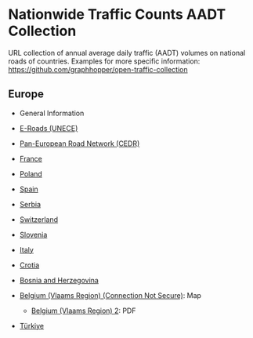 # Nationwide Traffic Counts AADT Collection
URL collection of annual average daily traffic (AADT) volumes on national roads of countries. Examples for more specific information: https://github.com/graphhopper/open-traffic-collection

## Europe
  * General Information
   * [E-Roads (UNECE)](https://unece.org/transport/transport-statistics/traffic-census-2020)
   * [Pan-European Road Network (CEDR)](https://www.cedr.eu/pan-european-road-network-performance-gis-web-map)

  * [France](https://www.data.gouv.fr/datasets/trafic-moyen-journalier-annuel-sur-le-reseau-routier-national/)
  * [Poland](https://www.gov.pl/web/gddkia/generalny-pomiar-ruchu-20202021)
  * [Spain](https://www.transportes.gob.es/carreteras/nuestra-red/movilidad/mapas-trafico)
  * [Serbia](https://www.putevi-srbije.rs/index.php/en/traffic-counting)
  * [Switzerland](https://map.geo.admin.ch/#/map?lang=en&center=2632270.81,1194319.42&z=0.442&topic=ech&layers=ch.astra.strassenverkehrszaehlung-uebergeordnet;ch.are.belastung-personenverkehr-strasse_zukunft&bgLayer=ch.swisstopo.swissimage&featureInfo=default)
  * [Slovenia](https://podatki.gov.si/dataset/pldp-karte-prometnih-obremenitev)
  * [Italy](https://www.stradeanas.it/it/le-strade/osservatorio-del-traffico/dati-traffico-medio-giornaliero-annuale)
  * [Crotia](https://hrvatske-ceste.hr/hr/stranice/promet-i-sigurnost/dokumenti/14-brojenje-prometa)
  * [Bosnia and Herzegovina](https://jpcfbih.ba/en/activities/traffic-counting/22)
  * [Belgium (Vlaams Region) (Connection Not Secure)](http://indicatoren.verkeerscentrum.be/vc.indicators.web.gui/indicator/index): Map
    * [Belgium (Vlaams Region) 2](https://www.verkeerscentrum.be/sites/default/files/2023-05/Jaarrapport%20Verkeersindicatoren%202022.pdf): PDF
  * [Türkiye](https://www.kgm.gov.tr/Sayfalar/KGM/SiteTr/Trafik/TrafikveUlasimBilgileri.aspx)
